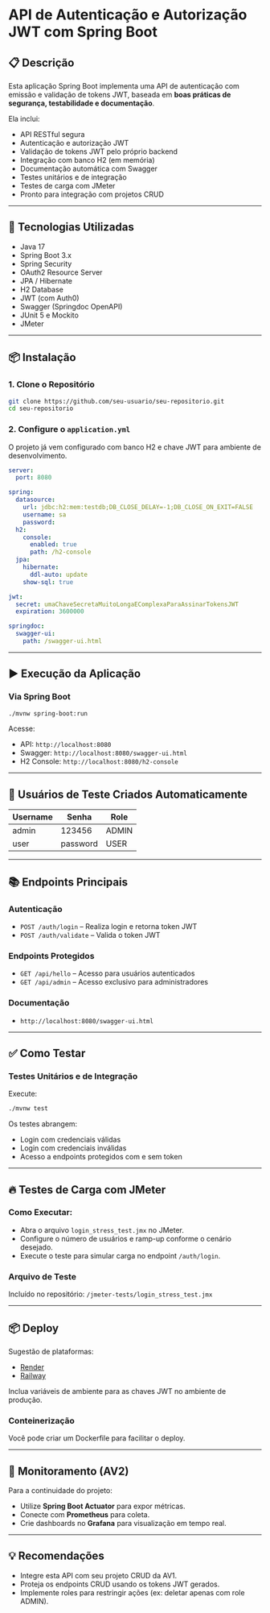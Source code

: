 
# API de Autenticação e Autorização JWT com Spring Boot

## 📋 Descrição
Esta aplicação Spring Boot implementa uma API de autenticação com emissão e validação de tokens JWT, baseada em **boas práticas de segurança, testabilidade e documentação**.

Ela inclui:
- API RESTful segura
- Autenticação e autorização JWT
- Validação de tokens JWT pelo próprio backend
- Integração com banco H2 (em memória)
- Documentação automática com Swagger
- Testes unitários e de integração
- Testes de carga com JMeter
- Pronto para integração com projetos CRUD

---

## 🚀 Tecnologias Utilizadas
- Java 17
- Spring Boot 3.x
- Spring Security
- OAuth2 Resource Server
- JPA / Hibernate
- H2 Database
- JWT (com Auth0)
- Swagger (Springdoc OpenAPI)
- JUnit 5 e Mockito
- JMeter

---

## 📦 Instalação

### 1. Clone o Repositório
```bash
git clone https://github.com/seu-usuario/seu-repositorio.git
cd seu-repositorio
````

### 2. Configure o `application.yml`

O projeto já vem configurado com banco H2 e chave JWT para ambiente de desenvolvimento.

```yml
server:
  port: 8080

spring:
  datasource:
    url: jdbc:h2:mem:testdb;DB_CLOSE_DELAY=-1;DB_CLOSE_ON_EXIT=FALSE
    username: sa
    password:
  h2:
    console:
      enabled: true
      path: /h2-console
  jpa:
    hibernate:
      ddl-auto: update
    show-sql: true

jwt:
  secret: umaChaveSecretaMuitoLongaEComplexaParaAssinarTokensJWT
  expiration: 3600000

springdoc:
  swagger-ui:
    path: /swagger-ui.html
```

---

## ▶️ Execução da Aplicação

### Via Spring Boot

```bash
./mvnw spring-boot:run
```

Acesse:

* API: `http://localhost:8080`
* Swagger: `http://localhost:8080/swagger-ui.html`
* H2 Console: `http://localhost:8080/h2-console`

---

## 🔐 Usuários de Teste Criados Automaticamente

| Username | Senha    | Role  |
| -------- | -------- | ----- |
| admin    | 123456   | ADMIN |
| user     | password | USER  |

---

## 📚 Endpoints Principais

### Autenticação

* `POST /auth/login` – Realiza login e retorna token JWT
* `POST /auth/validate` – Valida o token JWT

### Endpoints Protegidos

* `GET /api/hello` – Acesso para usuários autenticados
* `GET /api/admin` – Acesso exclusivo para administradores

### Documentação

* `http://localhost:8080/swagger-ui.html`

---

## ✅ Como Testar

### Testes Unitários e de Integração

Execute:

```bash
./mvnw test
```

Os testes abrangem:

* Login com credenciais válidas
* Login com credenciais inválidas
* Acesso a endpoints protegidos com e sem token

---

## 🔥 Testes de Carga com JMeter

### Como Executar:

* Abra o arquivo `login_stress_test.jmx` no JMeter.
* Configure o número de usuários e ramp-up conforme o cenário desejado.
* Execute o teste para simular carga no endpoint `/auth/login`.

### Arquivo de Teste

Incluído no repositório: `/jmeter-tests/login_stress_test.jmx`

---

## 📦 Deploy

Sugestão de plataformas:

* [Render](https://render.com/)
* [Railway](https://railway.app/)

Inclua variáveis de ambiente para as chaves JWT no ambiente de produção.

### Conteinerização

Você pode criar um Dockerfile para facilitar o deploy.

---

## 🔭 Monitoramento (AV2)

Para a continuidade do projeto:

* Utilize **Spring Boot Actuator** para expor métricas.
* Conecte com **Prometheus** para coleta.
* Crie dashboards no **Grafana** para visualização em tempo real.

---

## 💡 Recomendações

* Integre esta API com seu projeto CRUD da AV1.
* Proteja os endpoints CRUD usando os tokens JWT gerados.
* Implemente roles para restringir ações (ex: deletar apenas com role ADMIN).
